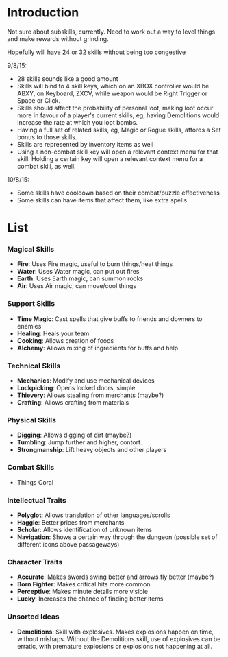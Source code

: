 # Introduction #

Not sure about subskills, currently. Need to work out a way to level things and make rewards without grinding.

Hopefully will have 24 or 32 skills without being too congestive

9/8/15: 
- 28 skills sounds like a good amount
- Skills will bind to 4 skill keys, which on an XBOX controller would be ABXY, on Keyboard, ZXCV, while weapon would be Right Trigger or Space or Click.
- Skills should affect the probability of personal loot, making loot occur more in favour of a player's current skills, eg, having Demolitions would increase the rate at which you loot bombs.
- Having a full set of related skills, eg, Magic or Rogue skills, affords a Set bonus to those skills.
- Skills are represented by inventory items as well
- Using a non-combat skill key will open a relevant context menu for that skill. Holding a certain key will open a relevant context menu for a combat skill, as well.

10/8/15:
- Some skills have cooldown based on their combat/puzzle effectiveness
- Some skills can have items that affect them, like extra spells

# List #

### Magical Skills ###
  * **Fire**: Uses Fire magic, useful to burn things/heat things
  * **Water**: Uses Water magic, can put out fires
  * **Earth**: Uses Earth magic, can summon rocks
  * **Air**: Uses Air magic, can move/cool things

### Support Skills ###
  * **Time Magic**: Cast spells that give buffs to friends and downers to enemies
  * **Healing**: Heals your team
  * **Cooking**: Allows creation of foods
  * **Alchemy**: Allows mixing of ingredients for buffs and help

### Technical Skills ###
  * **Mechanics**: Modify and use mechanical devices
  * **Lockpicking**: Opens locked doors, simple.
  * **Thievery**: Allows stealing from merchants (maybe?)
  * **Crafting**: Allows crafting from materials

### Physical Skills ###
  * **Digging**: Allows digging of dirt (maybe?)
  * **Tumbling**: Jump further and higher, contort.
  * **Strongmanship**: Lift heavy objects and other players 

### Combat Skills ###
  * Things Coral

### Intellectual Traits ###
  * **Polyglot**: Allows translation of other languages/scrolls
  * **Haggle**: Better prices from merchants
  * **Scholar**: Allows identification of unknown items
  * **Navigation**: Shows a certain way through the dungeon (possible set of different icons above passageways)

### Character Traits ###
  * **Accurate**: Makes swords swing better and arrows fly better (maybe?)
  * **Born Fighter**: Makes critical hits more common
  * **Perceptive**: Makes minute details more visible
  * **Lucky**: Increases the chance of finding better items

### Unsorted Ideas ###
* **Demolitions**: Skill with explosives. Makes explosions happen on time, without mishaps. Without the Demolitions skill, use of explosives can be erratic, with premature explosions or explosions not happening at all.
